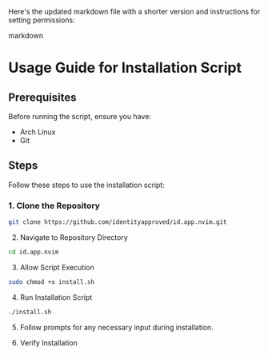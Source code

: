 Here's the updated markdown file with a shorter version and instructions for setting permissions:

markdown

# Usage Guide for Installation Script

## Prerequisites
Before running the script, ensure you have:
- Arch Linux
- Git

## Steps
Follow these steps to use the installation script:

### 1. Clone the Repository
```bash
git clone https://github.com/identityapproved/id.app.nvim.git
```

2. Navigate to Repository Directory
```bash
cd id.app.nvim
```

3. Allow Script Execution
```bash
sudo chmod +x install.sh
```

4. Run Installation Script
```bash
./install.sh
```

5. Follow prompts for any necessary input during installation.

6. Verify Installation
